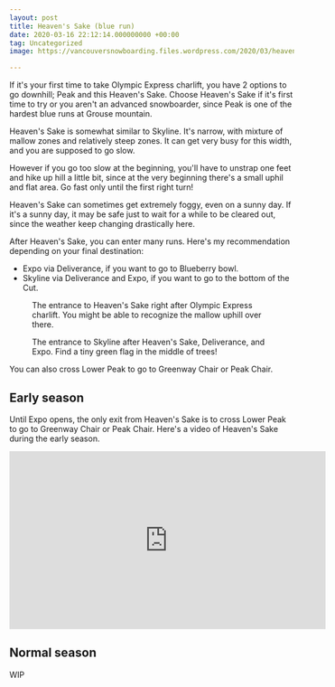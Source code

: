 ```yaml
---
layout: post
title: Heaven's Sake (blue run)
date: 2020-03-16 22:12:14.000000000 +00:00
tag: Uncategorized
image: https://vancouversnowboarding.files.wordpress.com/2020/03/heavens.png

---
```

If it's your first time to take Olympic Express charlift, you have 2 options to go downhill; Peak and this Heaven's Sake. Choose Heaven's Sake if it's first time to try or you aren't an advanced snowboarder, since Peak is one of the hardest blue runs at Grouse mountain.

Heaven's Sake is somewhat similar to Skyline. It's narrow, with mixture of mallow zones and relatively steep zones. It can get very busy for this width, and you are supposed to go slow. 

However if you go too slow at the beginning, you'll have to unstrap one feet and hike up hill a little bit, since at the very beginning there's a small uphil and flat area. Go fast only until the first right turn!

Heaven's Sake can sometimes get extremely foggy, even on a sunny day. If it's a sunny day, it may be safe just to wait for a while to be cleared out, since the weather keep changing drastically here.

After Heaven's Sake, you can enter many runs. Here's my recommendation depending on your final destination:

* Expo via Deliverance, if you want to go to Blueberry bowl.
* Skyline via Deliverance and Expo, if you want to go to the bottom of the Cut.

<!-- wp:image -->
<figure class="wp-block-image"><img src="https://lh3.googleusercontent.com/QG6wH2GNDz7cDydQTR1T4Hy-AJU4gjXwnuldNitESt2lFbhOcEn9G4L42pNWEox_Oimcl-z9TuBVXbVnpBFcHv2W3FnOBRI4yXl2K5iH6iWyNb9gdbCa3t_C76SbAFMyVDkipnjl22AxJT5Ml64GXLlKJqUbXfkCFwTlOeBVqx96p0Gk_XE2BuMVoPxUA7lwfwHrqN4ERCKJ2VYuq5gtIu6SjXzzVjNzFI7as-Phf2tBPCe3hYuEftT3O0YH-tpHkZWgy-bA_xMD3IDcDHCGQ5Fm0V298vXuSfUExXjzfKwubKauvgtwFDikwl4Vol-C16G63IP8H5N6Dn_6fiAb9K2kUp18vl5kuU2WOQLcr0hb7xh6-RdiF9zWfTemaPLRbsGbdjf1ITZdILDJBzjMGpTUhAweX9kqOOAwire9f75OLQW57ubB9f7_hRVnzh5HRKC2AlaA_HKnvVsE7yZDTvthB19yRl_NR1H2IaJqYr6FopllmrBf6ceFY5nfjg0cCyIwoJdL4gSugJwM8vZ0Wzay7_TO2p8MkZu0_Tj__frnZKRaktt_NVKsoNwD0YgAEn_PgqrvC3fgRqhZkY9Urweh1QXoESeGshcfAqIAldqn7ynMoUUt-upLBeCnU9inSZu4lZ14Le4YUdaSTHunTTK-0w091mQYBCrODNzLTpcZyn6JJ1CDfnz4zDs9t7B9zMvYI882L23NfCaD_9ukg6QgkIi8vijHNs0W6sbQajuOWi_Wks-zw3Y=w1824-h1368-no" alt="" /><figcaption>The entrance to Heaven's Sake right after Olympic Express charlift. You might be able to recognize the mallow uphill over there.</figcaption></figure>
<!-- /wp:image -->

<!-- wp:image -->
<figure class="wp-block-image"><img src="https://lh3.googleusercontent.com/GJgdznOVvwrtNbuzb6c5jR-fkOYjwLHSX2hmpa0CCEMMy-fvTZlX1wbJjN7k3BrOa0RhISP-elBdMb7dmvD-XqzvPNt12gMwT6FKvTONNPes_MtCfwul7FVnmkluF4KshW9JtOaqbKj3uK3n-EkF9s2AcZhIBzm8fONy80ld2_a81yrgQoIKO30ZF1XZrefIm7I5RPIejnm9RnMSQRHWhRgV2deYqcBHVU-TSfOplVtdCcmpwWJbH1GevjFIWea2jPOBUFpD6VKWM2mDTICEuxyT5vgFadC3GtTw0MywrjwuCv_Ry9RZ5-x5nMDLxA37wwnU8RQ0TO7wLkdENPzbH3j6t2I-enNdtybZtpAGx08c7wQCZ46oVP1ofGDGbdVJu11-PMTsK0n9EnZbni_4RXVVkFwUiTFFTBWDDRxIqfIYKT6Gq1eYZZ1AqHqds-hTK6cNvOSJ2GDIBD7D3SKa_3U5qW2yZjRCiuJrV05PqqDAWB8SN2Qki3MOPAPGeE7fRx3rQQKvbvUQIFI_iZAvdZquCrz2XT_5F9aL3VS8j9uMVlMWODBekJRR2a1dcuZBNhTlSf8UMaCbFkJqsmdE6PhCI33tBuUBUJm8ATWkae0oK1oCk5GHEvECIIMG0neRUpLQcOBz0XDpIyfdUVLF3HYXgaj5biWvhQkQvSyLeJJAY7fzFvd9nf59Nn3IGcb2l9S1iZnSr0gdoNkHiGAI_nEcNjg7c3dXxam8thbZQ-M-8lcaFXX9lJw=w1824-h1368-no" alt="" /><figcaption>The entrance to Skyline after Heaven's Sake, Deliverance, and Expo. Find a tiny green flag in the middle of trees!</figcaption></figure>
<!-- /wp:image -->

You can also cross Lower Peak to go to Greenway Chair or Peak Chair.

## Early season

Until Expo opens, the only exit from Heaven's Sake is to cross Lower Peak to go to Greenway Chair or Peak Chair. Here's a video of Heaven's Sake during the early season.

<iframe width="560" height="315" src="https://www.youtube.com/embed/F9JxUVB8gS0" title="YouTube video player" frameborder="0" allow="accelerometer; autoplay; clipboard-write; encrypted-media; gyroscope; picture-in-picture" allowfullscreen></iframe>

## Normal season

WIP
